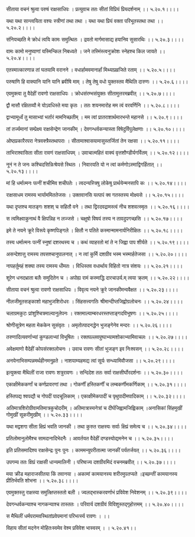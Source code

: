 सीताया वचनं श्रुत्वा परुषं राक्षसाधिपः ।
प्रत्युवाच ततः सीतां विप्रियं प्रियदर्शनाम् ।। ५.२०.१।।।।

यथा यथा सान्त्वयिता वश्यः स्त्रीणां तथा तथा ।
यथा यथा प्रियं वक्ता परिभूतस्तथा तथा ।। ५.२०.२।।।।

संनियच्छति मे क्रोधं त्वयि कामः समुत्थितः ।
द्रवतो मार्गमासाद्य हयानिव सुसारथिः ।। ५.२०.३।।।।

वामः कामो मनुष्याणां यस्मिन्किल निबध्यते ।
जने तस्मिंस्त्वनुक्रोशः स्नेहश्च किल जायते ।। ५.२०.४।।।।

एतस्मात्कारणान्न तां घतयामि वरानने ।
वधार्हामवमानार्हां मिथ्याप्रव्रजिते रताम् ।। ५.२०.५।।।।

परुषाणि हि वाक्यानि यानि यानि ब्रवीषि माम् ।
तेषु तेषु वधो युक्तस्तव मैथिलि दारुणः ।। ५.२०.६।।।।

एवमुक्त्वा तु वैदेहीं रावणो राक्षसाधिपः ।
क्रोधसंरम्भसंयुक्तः सीतामुत्तरमब्रवीत् ।। ५.२०.७।।।।

द्वौ मासौ रक्षितव्यौ मे योऽवधिस्ते मया कृतः ।
ततः शयनमारोह मम त्वं वरवर्णिनि ।। ५.२०.८।।।।

द्वाभ्यामूर्ध्वं तु मासाभ्यां भर्तारं मामनिच्छतीम् ।
मम त्वां प्रातराशार्थमारभन्ते महानसे ।। ५.२०.९।।।।

तां तर्ज्यमानां सम्प्रेक्ष्य राक्षसेन्द्रेण जानकीम् ।
देवगन्धर्वकन्यास्ता विषेदुर्विपुलेक्षणाः ।। ५.२०.१०।।।।

ओष्ठप्रकारैरपरा नेत्रवक्त्रैस्तथापराः ।
सीतामाश्वासयामासुस्तर्जितां तेन रक्षसा ।। ५.२०.११।।।।

ताभिराश्वासिता सीता रावणं राक्षसाधिपम् ।
उवाचात्महितं वाक्यं वृत्तशौण्डीर्यगर्वितम् ।। ५.२०.१२।।।।

नूनं न ते जनः कश्चिदसिन्निःश्रेयसे स्थितः ।
निवारयति यो न त्वां कर्मणोऽस्माद्विगर्हितात् ।। ५.२०.१३।।।।

मां हि धर्मात्मनः पत्नीं शचीमिव शचीपतेः ।
त्वदन्यस्त्रिषु लोकेषु प्रार्थयेन्मनसापि कः ।। ५.२०.१४।।।।

राक्षसाधम रामस्य भार्याममिततेजसः ।
उक्तवानसि यत्पापं क्व गतस्तस्य मोक्ष्यसे ।। ५.२०.१५।।।।

यथा दृप्तश्च मातङ्गः शशश् च सहितौ वने ।
तथा द्विरदवद्रामस्त्वं नीच शशवत्स्मृतः ।। ५.२०.१६।।।।

स त्वमिक्ष्वाकुनाथं वै क्षिपन्निह न लज्जसे ।
चक्षुषो विषयं तस्य न तावदुपगच्छसि ।। ५.२०.१७।।।।

इमे ते नयने क्रूरे विरूपे कृष्णपिङ्गले ।
क्षितौ न पतिते कस्मान्मामनार्यनिरीक्षितः ।। ५.२०.१८।।।।

तस्य धर्मात्मनः पत्नीं स्नुषां दशरथस्य च ।
कथं व्याहरतो मां ते न जिह्वा पाप शीर्यते ।। ५.२०.१९।।।।

असन्देशात्तु रामस्य तपसश्चानुपालनात् ।
न त्वां कुर्मि दशग्रीव भस्म भस्मार्हतेजसा ।। ५.२०.२०।।।।

नापहर्तुमहं शक्या तस्य रामस्य धीमतः ।
विधिस्तव वधार्थाय विहितो नात्र संशयः ।। ५.२०.२१।।।।

शूरेण धनदभ्राता बलैः समुदितेन च ।
अपोह्य रामं कस्माद्धि दारचाउर्य.म् त्वया क्र्तम् ।। ५.२०.२२।।।।

सीताया वचनं श्रुत्वा रावणो राक्षसाधिपः ।
विवृत्य नयने क्रूरे जानकीमन्ववैक्षत ।। ५.२०.२३।।।।

नीलजीमूतसङ्काशो महाभुजशिरोधरः ।
सिंहसत्त्वगतिः श्रीमान्दीप्तजिह्वोग्रलोचनः ।। ५.२०.२४।।।।

चलाग्रमकुटः प्रांशुश्चित्रमाल्यानुलेपनः ।
रक्तमाल्याम्बरधरस्तप्ताङ्गदविभूषणः ।। ५.२०.२५।।।।

श्रोणीसूत्रेण महता मेककेन सुसंवृतः ।
अमृतोत्पादनद्धेन भुजङ्गेनेव मन्दरः ।। ५.२०.२६।।।।

तरुणादित्यवर्णाभ्यां कुण्डलाभ्यां विभूषितः ।
रक्तपल्लवपुष्पाभ्यामशोकाभ्यामिवाचलः ।। ५.२०.२७।।।।

अवेक्षमाणो वैदेहीं कोपसंरक्तलोचनः ।
उवाच रावणः सीतां भुजङ्ग इव निःश्वसन् ।। ५.२०.२८।।।।

अनयेनाभिसम्पन्नमर्थहीनमनुव्रते ।
नाशयाम्यहमद्य त्वां सूर्यः सन्ध्यामिवौजसा ।। ५.२०.२९।।।।

इत्युक्त्वा मैथिलीं राजा रावणः शत्रुरावणः ।
सन्दिदेश ततः सर्वा राक्षसीर्घोरदर्शनाः ।। ५.२०.३०।।।।

एकाक्षीमेककर्णां च कर्णप्रावरणां तथा ।
गोकर्णीं हस्तिकर्णीं च लम्बकर्णीमकर्णिकाम् ।। ५.२०.३१।।।।

हस्तिपद्य श्वपद्यौ च गोपदीं पादचूलिकाम् ।
एकाक्षीमेकपादीं च पृथुपादीमपादिकाम् ।। ५.२०.३२।।।।

अतिमात्रशिरोग्रीवामतिमात्रकुचोदरीम् ।
अतिमात्रास्यनेत्रां च दीर्घजिह्वामजिह्विकाम् ।अनासिकां सिंहमुखीं गोमुखीं सूकरीमुखीम् ।। ५.२०.३३।।।।

यथा मद्वशगा सीता क्षिप्रं भवति जानकी ।
तथा कुरुत राक्षस्यः सर्वाः क्षिप्रं समेत्य च ।। ५.२०.३४।।।।

प्रतिलोमानुलोमैश्च सामदानादिभेदनैः ।
आवर्तयत वैदेहीं दण्डस्योद्यमनेन च ।। ५.२०.३५।।।।

इति प्रतिसमादिश्य राक्षसेन्द्रः पुनः पुनः ।
काममन्युपरीतात्मा जानकीं पर्यतर्जयत् ।। ५.२०.३६।।।।

उपगम्य ततः क्षिप्रं राक्षसी धान्यमालिनी ।
परिष्वज्य दशग्रीवमिदं वचनमब्रवीत् ।। ५.२०.३७।।।।

मया क्रीड महाराजसीतया किं तवानया ।
अकामां कामयानस्य शरीरमुपतप्यते ।इच्छन्तीं कामयानस्य प्रीतिर्भवति शोभना ।। ५.२०.३८।।।।

एवमुक्तस्तु राक्षस्या समुत्क्षिप्तस्ततो बली ।
ज्वलद्भास्करवर्णाभं प्रविवेश निवेशनम् ।। ५.२०.३९।।।।

देवगन्धर्वकन्याश्च नागकन्याश्च तास्ततः ।
परिवार्य दशग्रीवं विविशुस्तद्गृहोत्तमम् ।। ५.२०.४०।।।।

स मैथिलीं धर्मपरामवस्थितांप्रवेपमानां परिभर्त्स्य रावणः ।
।।

विहाय सीतां मदनेन मोहितःस्वमेव वेश्म प्रविवेश भास्वरम् ।
। ५.२०.४१।।

